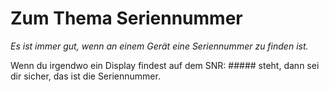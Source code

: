# Zum Thema Seriennummer

*Es ist immer gut, wenn an einem Gerät eine Seriennummer zu finden ist.*

Wenn du irgendwo ein Display findest auf dem SNR: ##### steht, dann sei dir sicher, das ist die Seriennummer.
